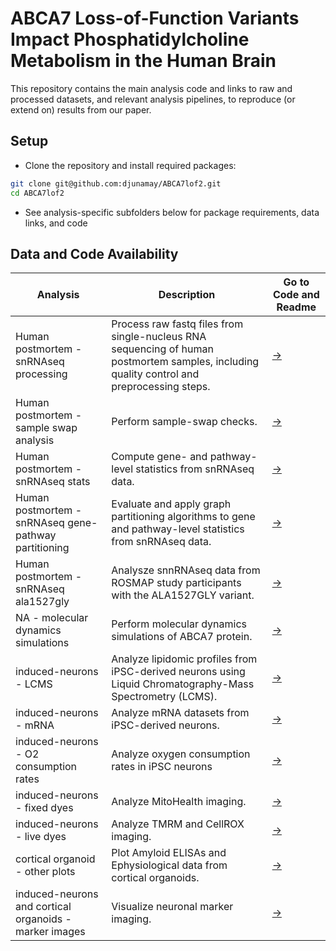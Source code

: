 
# ABCA7 Loss-of-Function Variants Impact Phosphatidylcholine Metabolism in the Human Brain

This repository contains the main analysis code and links to raw and processed datasets, and relevant analysis pipelines, to reproduce (or extend on) results from our paper.

## Setup
- Clone the repository and install required packages:
```bash
git clone git@github.com:djunamay/ABCA7lof2.git
cd ABCA7lof2
```
- See analysis-specific subfolders below for package requirements, data links, and code
  
## Data and Code Availability
| Analysis                                          | Description                                                                                                                                                                     | Go to Code and Readme                                           |
|-----------------------------------------------|---------------------------------------------------------------------------------------------------------------------------------------------------------------------------------|---------------------------------------------------------------------|
| Human postmortem - snRNAseq processing          | Process raw fastq files from single-nucleus RNA sequencing of human postmortem samples, including quality control and preprocessing steps.                   | [→](analyses/snRNAseq_processing/)                       |
| Human postmortem - sample swap analysis               | Perform sample-swap checks.                                         | [→](analyses/sample_swap/)                            |
| Human postmortem - snRNAseq stats               | Compute gene- and pathway-level statistics from snRNAseq data.                                         | [→](analyses/snRNAseq_stats/)                            |
| Human postmortem - snRNAseq gene-pathway partitioning  | Evaluate and apply graph partitioning algorithms to gene and pathway-level statistics from snRNAseq data. | [→](analyses/snRNAseq_score_partitioning/)               |
| Human postmortem - snRNAseq ala1527gly          | Analysze snnRNAseq data from ROSMAP study participants with the ALA1527GLY variant.          | [→](analyses/snRNAseq_ala1527gly/)                        |
| NA - molecular dynamics simulations           | Perform molecular dynamics simulations of ABCA7 protein. | [→](analyses/molecular_dynamics_simulations/)            |
| induced-neurons - LCMS                            | Analyze lipidomic profiles from iPSC-derived neurons using Liquid Chromatography-Mass Spectrometry (LCMS).             | [→](analyses/iN_LCMS/)                                   |
| induced-neurons - mRNA             |  Analyze mRNA datasets from iPSC-derived neurons.                                  | [→](analyses/iN_LCMS/) |
| induced-neurons - O2 consumption rates             | Analyze oxygen consumption rates in iPSC neurons            | [→](analyses/iN_O2_consumption/)                         |
| induced-neurons - fixed dyes              | Analyze MitoHealth imaging.          | [→](analyses/iN_membrane_potential/)                     |
| induced-neurons - live dyes               | Analyze TMRM and CellROX imaging.           | [→](analyses/iN_membrane_potential/)                     |
| cortical organoid - other plots               | Plot Amyloid ELISAs and Ephysiological data from cortical organoids.          | [→](analyses/iN_membrane_potential/)                     |
| induced-neurons and cortical organoids - marker images               | Visualize neuronal marker imaging.         | [→](analyses/iN_membrane_potential/)                     |